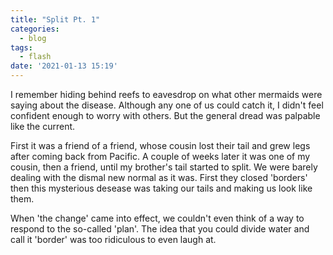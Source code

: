 ```yaml
---
title: "Split Pt. 1"
categories:
  - blog
tags:
  - flash
date: '2021-01-13 15:19'
---
```


I remember hiding behind reefs to eavesdrop on what other mermaids were saying about the disease. Although any one of us could catch it, I didn't feel confident enough to worry with others. But the general dread was palpable like the current.

First it was a friend of a friend, whose cousin lost their tail and grew legs after coming back from Pacific. A couple of weeks later it was one of my cousin, then a friend, until my brother's tail started to split. We were barely dealing with the dismal new normal as it was. First they closed 'borders' then this mysterious desease was taking our tails and making us look like them.

When 'the change' came into effect, we couldn't even think of a way to respond to the so-called 'plan'. The idea that you could divide water and call it 'border' was too ridiculous to even laugh at.
